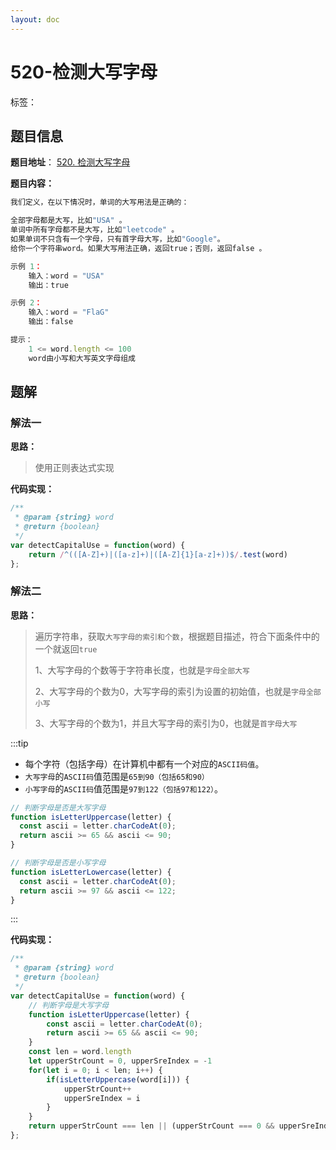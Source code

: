 ```yaml
---
layout: doc
---
```


# 520-检测大写字母

标签：<Badge type="tip" text="字符串" />

## 题目信息

**题目地址**： [520. 检测大写字母](https://leetcode.cn/problems/detect-capital/description/)

**题目内容：**

```javascript
我们定义，在以下情况时，单词的大写用法是正确的：

全部字母都是大写，比如"USA" 。
单词中所有字母都不是大写，比如"leetcode" 。
如果单词不只含有一个字母，只有首字母大写，比如"Google"。
给你一个字符串word。如果大写用法正确，返回true；否则，返回false 。

示例 1：
    输入：word = "USA"
    输出：true

示例 2：
    输入：word = "FlaG"
    输出：false

提示：
    1 <= word.length <= 100
    word由小写和大写英文字母组成
```

## 题解

### 解法一

**思路：**

> 使用正则表达式实现

**代码实现：**

```javascript
/**
 * @param {string} word
 * @return {boolean}
 */
var detectCapitalUse = function(word) {
    return /^(([A-Z]+)|([a-z]+)|([A-Z]{1}[a-z]+))$/.test(word)
};
```


### 解法二

**思路：**

> 遍历字符串，获取`大写字母的索引和个数`，根据题目描述，符合下面条件中的一个就返回`true`
> 
> 1、大写字母的个数等于字符串长度，也就是`字母全部大写`
> 
> 2、大写字母的个数为0，大写字母的索引为设置的初始值，也就是`字母全部小写`
> 
> 3、大写字母的个数为1，并且大写字母的索引为0，也就是`首字母大写`

:::tip
- 每个字符（包括字母）在计算机中都有一个对应的`ASCII码值`。
- `大写字母`的`ASCII码`值范围是`65到90（包括65和90）`
- `小写字母`的`ASCII码`值范围是`97到122（包括97和122）`。

```javascript
// 判断字母是否是大写字母
function isLetterUppercase(letter) {
  const ascii = letter.charCodeAt(0);
  return ascii >= 65 && ascii <= 90;
}

// 判断字母是否是小写字母
function isLetterLowercase(letter) {
  const ascii = letter.charCodeAt(0);
  return ascii >= 97 && ascii <= 122;
}
```
:::

**代码实现：**

```javascript
/**
 * @param {string} word
 * @return {boolean}
 */
var detectCapitalUse = function(word) {
    // 判断字母是大写字母
    function isLetterUppercase(letter) {
        const ascii = letter.charCodeAt(0);
        return ascii >= 65 && ascii <= 90;
    }
    const len = word.length
    let upperStrCount = 0, upperSreIndex = -1
    for(let i = 0; i < len; i++) {
        if(isLetterUppercase(word[i])) {
            upperStrCount++
            upperSreIndex = i
        }
    }
    return upperStrCount === len || (upperStrCount === 0 && upperSreIndex === -1) || (upperStrCount === 1 && upperSreIndex === 0)
};
```
